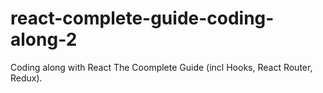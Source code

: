 # react-complete-guide-coding-along-2
Coding along with React The Coomplete Guide (incl Hooks, React Router, Redux).
